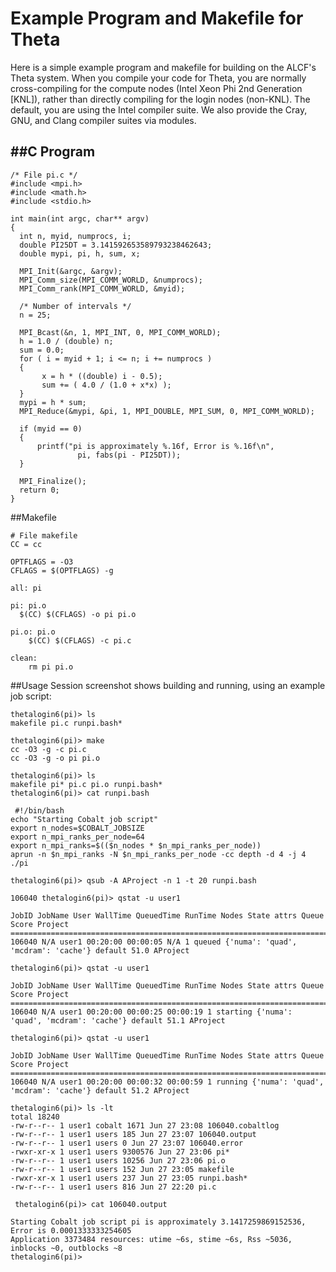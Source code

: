 # Example Program and Makefile for Theta

Here is a simple example program and makefile for building on the ALCF's Theta system. When you compile your code for Theta, you are normally cross-compiling for the compute nodes (Intel Xeon Phi 2nd Generation [KNL]), rather than directly compiling for the login nodes (non-KNL). The default, you are using the Intel compiler suite. We also provide the Cray, GNU, and Clang compiler suites via modules.

## ##C Program
```
/* File pi.c */
#include <mpi.h>
#include <math.h>
#include <stdio.h>

int main(int argc, char** argv)
{
  int n, myid, numprocs, i;
  double PI25DT = 3.141592653589793238462643;
  double mypi, pi, h, sum, x;

  MPI_Init(&argc, &argv);
  MPI_Comm_size(MPI_COMM_WORLD, &numprocs);
  MPI_Comm_rank(MPI_COMM_WORLD, &myid);

  /* Number of intervals */
  n = 25;

  MPI_Bcast(&n, 1, MPI_INT, 0, MPI_COMM_WORLD);
  h = 1.0 / (double) n;
  sum = 0.0;
  for ( i = myid + 1; i <= n; i += numprocs )
  {
       x = h * ((double) i - 0.5);
       sum += ( 4.0 / (1.0 + x*x) );
  }
  mypi = h * sum;
  MPI_Reduce(&mypi, &pi, 1, MPI_DOUBLE, MPI_SUM, 0, MPI_COMM_WORLD);

  if (myid == 0)
  {
      printf("pi is approximately %.16f, Error is %.16f\n",
               pi, fabs(pi - PI25DT));
  }

  MPI_Finalize();
  return 0;
}
```
##Makefile
```
# File makefile
CC = cc

OPTFLAGS = -O3
CFLAGS = $(OPTFLAGS) -g

all: pi

pi: pi.o
  $(CC) $(CFLAGS) -o pi pi.o

pi.o: pi.o
	$(CC) $(CFLAGS) -c pi.c

clean:
	rm pi pi.o
```
##Usage
Session screenshot shows building and running, using an example job script:
```
thetalogin6(pi)> ls
makefile pi.c runpi.bash* 

thetalogin6(pi)> make 
cc -O3 -g -c pi.c 
cc -O3 -g -o pi pi.o 

thetalogin6(pi)> ls 
makefile pi* pi.c pi.o runpi.bash* 
thetalogin6(pi)> cat runpi.bash

 #!/bin/bash 
echo "Starting Cobalt job script" 
export n_nodes=$COBALT_JOBSIZE 
export n_mpi_ranks_per_node=64 
export n_mpi_ranks=$(($n_nodes * $n_mpi_ranks_per_node)) 
aprun -n $n_mpi_ranks -N $n_mpi_ranks_per_node -cc depth -d 4 -j 4 ./pi 

thetalogin6(pi)> qsub -A AProject -n 1 -t 20 runpi.bash 

106040 thetalogin6(pi)> qstat -u user1 

JobID JobName User WallTime QueuedTime RunTime Nodes State attrs Queue Score Project 
====================================================================================
106040 N/A user1 00:20:00 00:00:05 N/A 1 queued {'numa': 'quad', 'mcdram': 'cache'} default 51.0 AProject 

thetalogin6(pi)> qstat -u user1 

JobID JobName User WallTime QueuedTime RunTime Nodes State attrs Queue Score Project 
====================================================================================
106040 N/A user1 00:20:00 00:00:25 00:00:19 1 starting {'numa': 'quad', 'mcdram': 'cache'} default 51.1 AProject 

thetalogin6(pi)> qstat -u user1 

JobID JobName User WallTime QueuedTime RunTime Nodes State attrs Queue Score Project 
====================================================================================
106040 N/A user1 00:20:00 00:00:32 00:00:59 1 running {'numa': 'quad', 'mcdram': 'cache'} default 51.2 AProject 

thetalogin6(pi)> ls -lt 
total 18240 
-rw-r--r-- 1 user1 cobalt 1671 Jun 27 23:08 106040.cobaltlog 
-rw-r--r-- 1 user1 users 185 Jun 27 23:07 106040.output 
-rw-r--r-- 1 user1 users 0 Jun 27 23:07 106040.error 
-rwxr-xr-x 1 user1 users 9300576 Jun 27 23:06 pi* 
-rw-r--r-- 1 user1 users 10256 Jun 27 23:06 pi.o 
-rw-r--r-- 1 user1 users 152 Jun 27 23:05 makefile 
-rwxr-xr-x 1 user1 users 237 Jun 27 23:05 runpi.bash* 
-rw-r--r-- 1 user1 users 816 Jun 27 22:20 pi.c

 thetalogin6(pi)> cat 106040.output 

Starting Cobalt job script pi is approximately 3.1417259869152536, Error is 0.0001333333254605 
Application 3373484 resources: utime ~6s, stime ~6s, Rss ~5036, inblocks ~0, outblocks ~8 
thetalogin6(pi)>
```
